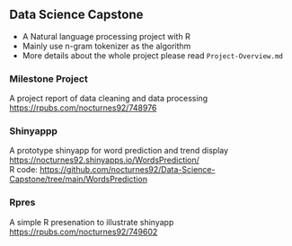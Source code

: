 ## Data Science Capstone
- A Natural language processing project with R  
- Mainly use n-gram tokenizer as the algorithm
- More details about the whole project please read `Project-Overview.md`

### Milestone Project
A project report of data cleaning and data processing   
https://rpubs.com/nocturnes92/748976  

### Shinyappp
A prototype shinyapp for word prediction and trend display 
https://nocturnes92.shinyapps.io/WordsPrediction/  
R code: https://github.com/nocturnes92/Data-Science-Capstone/tree/main/WordsPrediction

### Rpres
A simple R presenation to illustrate shinyapp  
https://rpubs.com/nocturnes92/749602  
